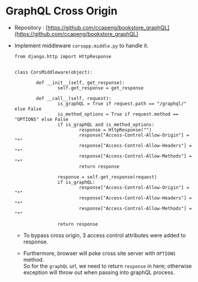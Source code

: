 # GraphQL Cross Origin

- Repository : [https://github.com/ccapeng/bookstore_graphQL](https://github.com/ccapeng/bookstore_graphQL)

- Implement middleware `corsapp.middle.py` to handle it.  

	```
	from django.http import HttpResponse


	class CorsMiddleware(object):

			def __init__(self, get_response):
					self.get_response = get_response

			def __call__(self, request):
					is_graphQL = True if request.path == "/graphql/" else False
					is_method_options = True if request.method == "OPTIONS" else False
					if is_graphQL and is_method_options:
							response = HttpResponse("")
							response["Access-Control-Allow-Origin"] = "*"
							response["Access-Control-Allow-Headers"] = "*"
							response["Access-Control-Allow-Methods"] = "*"
							return response

					response = self.get_response(request)
					if is_graphQL:
							response["Access-Control-Allow-Origin"] = "*"
							response["Access-Control-Allow-Headers"] = "*"
							response["Access-Control-Allow-Methods"] = "*"

					return response
	```
	
	- To bypass cross origin, 3 access control attributes were added to response.
	
	- Furthermore, browser will poke cross site server with `OPTIONS` method.  
		So for the `graphQL` url, we need to return `response` in here; otherwise exception will throw out when passing into graphQL process.

	
